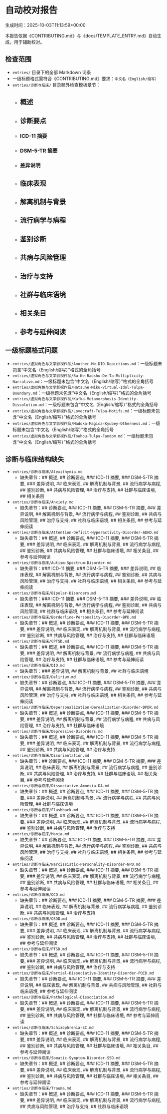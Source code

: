 # 自动校对报告

生成时间：2025-10-03T11:13:59+00:00

本报告依据《CONTRIBUTING.md》与《docs/TEMPLATE_ENTRY.md》自动生成，用于辅助校对。

## 检查范围
- `entries/` 目录下的全部 Markdown 词条
- 一级标题格式需符合《CONTRIBUTING.md》要求：`中文名（English/缩写）`
- `entries/诊断与临床/` 目录额外检查模板章节：
  - ## 概述
  - ## 诊断要点
  - ### ICD-11 摘要
  - ### DSM-5-TR 摘要
  - ### 差异说明
  - ## 临床表现
  - ## 解离机制与背景
  - ## 流行病学与病程
  - ## 鉴别诊断
  - ## 共病与风险管理
  - ## 治疗与支持
  - ## 社群与临床语境
  - ## 相关条目
  - ## 参考与延伸阅读

## 一级标题格式问题
- `entries/虚拟角色与文学影视作品/Another-Me-DID-Depictions.md`：一级标题未包含“中文名（English/缩写）”格式的全角括号
- `entries/虚拟角色与文学影视作品/Bu-Ke-Raoshu-De-Ta-Multiplicity-Narrative.md`：一级标题未包含“中文名（English/缩写）”格式的全角括号
- `entries/虚拟角色与文学影视作品/Hatsune-Miku-Virtual-Idol-Tulpa-Boundary.md`：一级标题未包含“中文名（English/缩写）”格式的全角括号
- `entries/虚拟角色与文学影视作品/Kafka-Metamorphosis-Identity-Dissolution.md`：一级标题未包含“中文名（English/缩写）”格式的全角括号
- `entries/虚拟角色与文学影视作品/Lovecraft-Tulpa-Motifs.md`：一级标题未包含“中文名（English/缩写）”格式的全角括号
- `entries/虚拟角色与文学影视作品/Madoka-Magica-Kyubey-Otherness.md`：一级标题未包含“中文名（English/缩写）”格式的全角括号
- `entries/虚拟角色与文学影视作品/Touhou-Tulpa-Fandom.md`：一级标题未包含“中文名（English/缩写）”格式的全角括号

## 诊断与临床结构缺失
- `entries/诊断与临床/Alexithymia.md`
  - 缺失章节：## 概述, ## 诊断要点, ### ICD-11 摘要, ### DSM-5-TR 摘要, ### 差异说明, ## 临床表现, ## 解离机制与背景, ## 流行病学与病程, ## 鉴别诊断, ## 共病与风险管理, ## 治疗与支持, ## 社群与临床语境, ## 相关条目
- `entries/诊断与临床/Anxiety.md`
  - 缺失章节：## 诊断要点, ### ICD-11 摘要, ### DSM-5-TR 摘要, ### 差异说明, ## 解离机制与背景, ## 流行病学与病程, ## 鉴别诊断, ## 共病与风险管理, ## 治疗与支持, ## 社群与临床语境, ## 相关条目, ## 参考与延伸阅读
- `entries/诊断与临床/Attention-Deficit-Hyperactivity-Disorder-ADHD.md`
  - 缺失章节：## 概述, ## 诊断要点, ### ICD-11 摘要, ### DSM-5-TR 摘要, ### 差异说明, ## 临床表现, ## 解离机制与背景, ## 流行病学与病程, ## 鉴别诊断, ## 共病与风险管理, ## 社群与临床语境, ## 相关条目, ## 参考与延伸阅读
- `entries/诊断与临床/Autism-Spectrum-Disorder.md`
  - 缺失章节：### ICD-11 摘要, ### DSM-5-TR 摘要, ### 差异说明, ## 临床表现, ## 解离机制与背景, ## 流行病学与病程, ## 鉴别诊断, ## 共病与风险管理, ## 治疗与支持, ## 社群与临床语境, ## 相关条目, ## 参考与延伸阅读
- `entries/诊断与临床/Bipolar-Disorders.md`
  - 缺失章节：### ICD-11 摘要, ### DSM-5-TR 摘要, ### 差异说明, ## 临床表现, ## 解离机制与背景, ## 流行病学与病程, ## 鉴别诊断, ## 共病与风险管理, ## 社群与临床语境, ## 相关条目, ## 参考与延伸阅读
- `entries/诊断与临床/Borderline-Personality-Disorder-BPD.md`
  - 缺失章节：## 概述, ## 诊断要点, ### ICD-11 摘要, ### DSM-5-TR 摘要, ### 差异说明, ## 临床表现, ## 解离机制与背景, ## 流行病学与病程, ## 鉴别诊断, ## 共病与风险管理, ## 治疗与支持, ## 社群与临床语境
- `entries/诊断与临床/CPTSD.md`
  - 缺失章节：## 概述, ## 诊断要点, ### ICD-11 摘要, ### DSM-5-TR 摘要, ### 差异说明, ## 解离机制与背景, ## 流行病学与病程, ## 共病与风险管理, ## 治疗与支持, ## 社群与临床语境, ## 参考与延伸阅读
- `entries/诊断与临床/DID.md`
  - 缺失章节：### 差异说明, ## 解离机制与背景, ## 社群与临床语境
- `entries/诊断与临床/Delirium.md`
  - 缺失章节：## 诊断要点, ### ICD-11 摘要, ### DSM-5-TR 摘要, ### 差异说明, ## 解离机制与背景, ## 流行病学与病程, ## 鉴别诊断, ## 共病与风险管理, ## 治疗与支持, ## 社群与临床语境, ## 相关条目, ## 参考与延伸阅读
- `entries/诊断与临床/Depersonalization-Derealization-Disorder-DPDR.md`
  - 缺失章节：## 概述, ## 诊断要点, ### ICD-11 摘要, ### DSM-5-TR 摘要, ### 差异说明, ## 解离机制与背景, ## 流行病学与病程, ## 共病与风险管理, ## 治疗与支持, ## 社群与临床语境
- `entries/诊断与临床/Depressive-Disorders.md`
  - 缺失章节：## 概述, ## 诊断要点, ### ICD-11 摘要, ### DSM-5-TR 摘要, ### 差异说明, ## 临床表现, ## 解离机制与背景, ## 流行病学与病程, ## 鉴别诊断, ## 共病与风险管理, ## 治疗与支持
- `entries/诊断与临床/Disorientation.md`
  - 缺失章节：## 诊断要点, ### ICD-11 摘要, ### DSM-5-TR 摘要, ### 差异说明, ## 临床表现, ## 解离机制与背景, ## 流行病学与病程, ## 鉴别诊断, ## 共病与风险管理, ## 治疗与支持, ## 社群与临床语境, ## 相关条目, ## 参考与延伸阅读
- `entries/诊断与临床/Dissociative-Amnesia-DA.md`
  - 缺失章节：## 概述, ## 诊断要点, ### ICD-11 摘要, ### DSM-5-TR 摘要, ### 差异说明, ## 解离机制与背景, ## 流行病学与病程, ## 共病与风险管理, ## 社群与临床语境
- `entries/诊断与临床/Flashback.md`
  - 缺失章节：## 概述, ## 诊断要点, ### ICD-11 摘要, ### DSM-5-TR 摘要, ### 差异说明, ## 临床表现, ## 解离机制与背景, ## 流行病学与病程, ## 鉴别诊断, ## 共病与风险管理, ## 治疗与支持
- `entries/诊断与临床/Mania.md`
  - 缺失章节：## 诊断要点, ### ICD-11 摘要, ### DSM-5-TR 摘要, ### 差异说明, ## 解离机制与背景, ## 流行病学与病程, ## 鉴别诊断, ## 共病与风险管理, ## 治疗与支持, ## 社群与临床语境, ## 相关条目, ## 参考与延伸阅读
- `entries/诊断与临床/Narcissistic-Personality-Disorder-NPD.md`
  - 缺失章节：## 概述, ## 诊断要点, ### ICD-11 摘要, ### DSM-5-TR 摘要, ### 差异说明, ## 临床表现, ## 解离机制与背景, ## 流行病学与病程, ## 鉴别诊断, ## 共病与风险管理, ## 社群与临床语境, ## 相关条目, ## 参考与延伸阅读
- `entries/诊断与临床/OCD.md`
  - 缺失章节：## 诊断要点, ### ICD-11 摘要, ### DSM-5-TR 摘要, ### 差异说明, ## 临床表现, ## 解离机制与背景, ## 流行病学与病程, ## 鉴别诊断, ## 共病与风险管理, ## 治疗与支持
- `entries/诊断与临床/OSDD.md`
  - 缺失章节：## 概述, ## 诊断要点, ### ICD-11 摘要, ### DSM-5-TR 摘要, ### 差异说明, ## 临床表现, ## 解离机制与背景, ## 流行病学与病程, ## 鉴别诊断, ## 共病与风险管理, ## 治疗与支持, ## 社群与临床语境, ## 参考与延伸阅读
- `entries/诊断与临床/PTSD.md`
  - 缺失章节：## 概述, ## 诊断要点, ### ICD-11 摘要, ### DSM-5-TR 摘要, ### 差异说明, ## 临床表现, ## 解离机制与背景, ## 流行病学与病程, ## 鉴别诊断, ## 共病与风险管理, ## 治疗与支持
- `entries/诊断与临床/Partial-Dissociative-Identity-Disorder-PDID.md`
  - 缺失章节：## 诊断要点, ### ICD-11 摘要, ### DSM-5-TR 摘要, ### 差异说明, ## 临床表现, ## 解离机制与背景, ## 共病与风险管理, ## 社群与临床语境, ## 参考与延伸阅读
- `entries/诊断与临床/Pathological-Dissociation.md`
  - 缺失章节：## 概述, ## 诊断要点, ### ICD-11 摘要, ### DSM-5-TR 摘要, ### 差异说明, ## 临床表现, ## 解离机制与背景, ## 流行病学与病程, ## 鉴别诊断, ## 共病与风险管理, ## 社群与临床语境, ## 参考与延伸阅读
- `entries/诊断与临床/Schizophrenia-SC.md`
  - 缺失章节：## 概述, ## 诊断要点, ### ICD-11 摘要, ### DSM-5-TR 摘要, ### 差异说明, ## 临床表现, ## 解离机制与背景, ## 流行病学与病程, ## 鉴别诊断, ## 共病与风险管理, ## 社群与临床语境, ## 相关条目, ## 参考与延伸阅读
- `entries/诊断与临床/Somatic-Symptom-Disorder-SSD.md`
  - 缺失章节：## 概述, ## 诊断要点, ### ICD-11 摘要, ### DSM-5-TR 摘要, ### 差异说明, ## 临床表现, ## 解离机制与背景, ## 流行病学与病程, ## 鉴别诊断, ## 共病与风险管理, ## 社群与临床语境, ## 相关条目, ## 参考与延伸阅读
- `entries/诊断与临床/Trauma.md`
  - 缺失章节：## 概述, ## 诊断要点, ### ICD-11 摘要, ### DSM-5-TR 摘要, ### 差异说明, ## 临床表现, ## 解离机制与背景, ## 流行病学与病程, ## 共病与风险管理, ## 治疗与支持, ## 社群与临床语境
